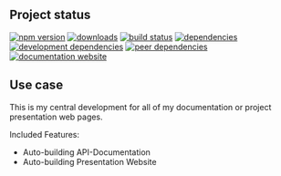 <!-- #!/usr/bin/env markdown
-*- coding: utf-8 -*-
region header
Copyright Torben Sickert 16.12.2012

License
-------

This library written by Torben Sickert stand under a creative commons naming
3.0 unported license. see http://creativecommons.org/licenses/by/3.0/deed.de
endregion -->

Project status
--------------

[![npm version](https://badge.fury.io/js/documentation-website.svg)](https://www.npmjs.com/package/documentation-website)
[![downloads](https://img.shields.io/npm/dy/documentation-website.svg)](https://www.npmjs.com/package/documentation-website)
[![build status](https://travis-ci.org/thaibault/documentationWebsite.svg?branch=master)](https://travis-ci.org/thaibault/documentationWebsite)
[![dependencies](https://img.shields.io/david/thaibault/documentation-website.svg)](https://david-dm.org/thaibault/documentation-website)
[![development dependencies](https://img.shields.io/david/dev/thaibault/documentation-website.svg)](https://david-dm.org/thaibault/documentation-website?type=dev)
[![peer dependencies](https://img.shields.io/david/peer/thaibault/documentation-website.svg)](https://david-dm.org/thaibault/documentation-website?type=peer)
[![documentation website](https://img.shields.io/website-up-down-green-red/https/www.npmjs.com/package/documentation-website.svg?label=documentation-website)](https://www.npmjs.com/package/documentation-website)

Use case
--------

This is my central development for all of my documentation or project
presentation web pages.

Included Features:

- Auto-building API-Documentation
- Auto-building Presentation Website

<!-- region vim modline
vim: set tabstop=4 shiftwidth=4 expandtab:
vim: foldmethod=marker foldmarker=region,endregion:
endregion -->
